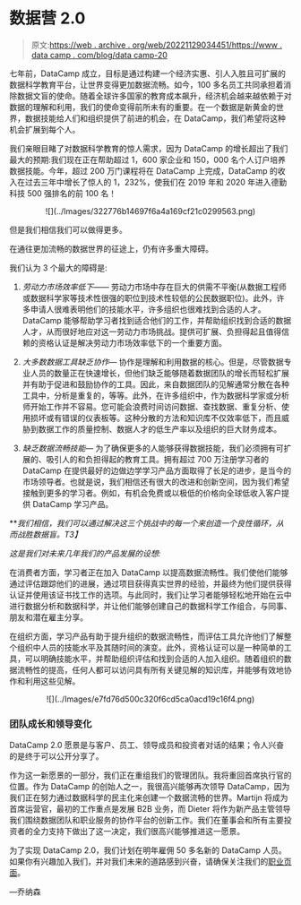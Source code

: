 # 数据营 2.0

> 原文:[https://web . archive . org/web/20221129034451/https://www . data camp . com/blog/data camp-20](https://web.archive.org/web/20221129034451/https://www.datacamp.com/blog/datacamp-20)

七年前，DataCamp 成立，目标是通过构建一个经济实惠、引人入胜且可扩展的数据科学教育平台，让世界变得更加数据流畅。如今，100 多名员工共同承担着消除数据文盲的使命。随着全球许多国家的教育成本飙升，经济机会越来越依赖于对数据的理解和利用，我们的使命变得前所未有的重要。在一个数据是新黄金的世界，数据技能给人们和组织提供了前进的机会，在 DataCamp，我们希望将这种机会扩展到每个人。

我们亲眼目睹了对数据科学教育的惊人需求，因为 DataCamp 的增长超出了我们最大的预期:我们现在正在帮助超过 1，600 家企业和 150，000 名个人订户培养数据技能。今年，超过 200 万门课程将在 DataCamp 上完成，DataCamp 的收入在过去三年中增长了惊人的 1，232%，使我们在 2019 年和 2020 年进入德勤科技 500 强排名的前 100 名！

<center>![](../Images/322776b14697f6a4a169cf21c0299563.png)</center>

但是我们相信我们可以做得更多。

在通往更加流畅的数据世界的征途上，仍有许多重大障碍。

我们认为 3 个最大的障碍是:

1.  *劳动力市场效率低下——*
    劳动力市场中存在巨大的供需不平衡(从数据工程师或数据科学家等技术性很强的职位到技术性较低的公民数据职位)。此外，许多申请人很难表明他们的技能水平，许多组织也很难找到合适的人才。DataCamp 能够帮助学习者找到适合他们的工作，并帮助组织找到合适的数据人才，从而很好地应对这一劳动力市场挑战。提供可扩展、负担得起且值得信赖的资格认证是解决劳动力市场效率低下的一个重要方面。

2.  *大多数数据工具缺乏协作—*
    协作是理解和利用数据的核心。但是，尽管数据专业人员的数量正在快速增长，但他们缺乏能够随着数据团队的增长而轻松扩展并有助于促进和鼓励协作的工具。因此，来自数据团队的见解通常分散在各种工具中，分析是重复的，等等。此外，在许多组织中，作为数据科学家或分析师开始工作并不容易。您可能会浪费时间访问数据、查找数据、重复分析、使用损坏或有错误的仪表板等。这种分散的方法和知识库不仅效率低下，而且威胁到数据工作的质量控制、数据人才的低生产率以及组织的巨大财务成本。

3.  *缺乏数据流畅技能—*
    为了确保更多的人能够获得数据技能，我们必须拥有可扩展的、吸引人的和负担得起的教育工具。拥有超过 700 万注册学习者的 DataCamp 在提供最好的边做边学学习产品方面取得了长足的进步，是当今的市场领导者。也就是说，我们相信还有很大的改进和创新空间，因为我们希望接触到更多的学习者。例如，有机会免费或以极低的价格向全球低收入客户提供 DataCamp 学习产品。

***我们相信，我们可以通过解决这三个挑战中的每一个来创造一个良性循环，从而战胜数据盲。*T3】**

*这是我们对未来几年我们的产品发展的设想:*

在消费者方面，学习者正在加入 DataCamp 以提高数据流畅性。我们使他们能够通过评估跟踪他们的进展，通过项目获得真实世界的经验，并最终为他们提供获得认证并使用该证书找工作的选项。与此同时，我们让学习者能够轻松地开始在云中进行数据分析和数据科学，并让他们能够创建自己的数据科学工作组合，与同事、朋友和潜在雇主分享。

在组织方面，学习产品有助于提升组织的数据流畅性，而评估工具允许他们了解整个组织中人员的技能水平及其随时间的演变。此外，资格认证可以是一种简单的工具，可以明确技能水平，并帮助组织评估和找到合适的人加入组织。随着组织的数据流畅性的提高，任何人都可以访问具有所有关键见解的知识库，并能够有效地协作和利用这些见解。

<center>![](../Images/e7fd76d500c320f6cd5ca0acd19c16f4.png)</center>

### 团队成长和领导变化

DataCamp 2.0 愿景是与客户、员工、领导成员和投资者对话的结果；令人兴奋的是终于可以公开分享了。

作为这一新愿景的一部分，我们正在重组我们的管理团队。我将重回首席执行官的位置。作为 DataCamp 的创始人之一，我很高兴能够再次领导 DataCamp，因为我们正在努力通过数据科学的民主化来创建一个数据流畅的世界。Martijn 将成为首席运营官，最初的工作重点是发展 B2B 业务，而 Dieter 将作为新产品主管领导我们围绕数据团队和职业服务的协作平台的创新工作。我们在董事会和所有主要投资者的全力支持下做出了这一决定，我们很高兴能够推进这一愿景。

为了实现 DataCamp 2.0，我们计划在明年雇佣 50 多名新的 DataCamp 人员。如果你有兴趣加入我们，并对我们未来的道路感到兴奋，请确保关注我们的[职业页面](https://web.archive.org/web/20220630232110/https://www.datacamp.com/careers)。

—乔纳森